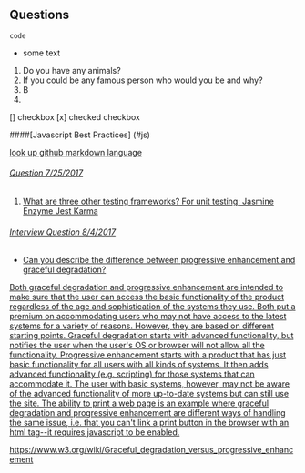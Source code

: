 ## Questions

`code`

  - some text

  1. Do you have any animals?
  5.  If you could be any famous person who would you be and why?
  4. B
  2.
 [] checkbox
  [x] checked checkbox

####[Javascript Best Practices]
(#js)

<a href="js"/>

look up github markdown language  

###### Question 7/25/2017
  1. What are three other testing frameworks?
For unit testing:
Jasmine
Enzyme
Jest
Karma

###### Interview Question 8/4/2017

- Can you describe the difference between progressive enhancement and graceful degradation?

Both graceful degradation and progressive enhancement are intended to make sure that the user can access the basic functionality of the product regardless of the age and sophistication of the systems they use. Both put a premium on accommodating users who may not have access to the latest systems for a variety of reasons. However, they are based on different starting points.  Graceful degradation starts with advanced functionality, but notifies the user when the user's OS or browser will not allow all the functionality.  Progressive enhancement starts with a product that has just basic functionality for all users with all kinds of systems. It then adds advanced functionality (e.g. scripting) for those systems that can accommodate it.  The user with basic systems, however, may not be aware of the advanced functionality of more up-to-date systems but can still use the site.  The ability to print a web page is an example where graceful degradation and progressive enhancement are different ways of handling the same issue, i.e. that you can't link a print button in the browser with an html tag--it requires javascript to be enabled.

https://www.w3.org/wiki/Graceful_degradation_versus_progressive_enhancement

